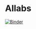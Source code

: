 # AIlabs
[![Binder](https://mybinder.org/badge.svg)](https://mybinder.org/v2/gh/Uverneko/AIlabs/master)
